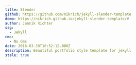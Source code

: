 ```yaml
---
title: Slender
github: https://github.com/nikrich/jekyll-slender-template
demo: https://nikrich.github.io/jekyll-slender-template/#
author: Jannik Richter
ssg:
  - Jekyll
cms:
  - No Cms
date: 2016-03-30T10:52:12.000Z
description: Beautiful portfolio style template for jekyll
stale: true
---
```

